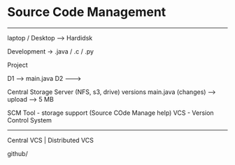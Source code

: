 # Source Code Management
------------------------


laptop / Desktop --> Hardidsk

Development -> .java / .c / .py


Project 

D1 --> main.java 
D2 ---> 

Central Storage Server (NFS, s3, drive)
versions 
main.java (changes) --> upload -->  5 MB



SCM Tool - storage support (Source COde Manage help)
VCS - Version Control System

------------------------

Central VCS  | Distributed VCS


github/





















